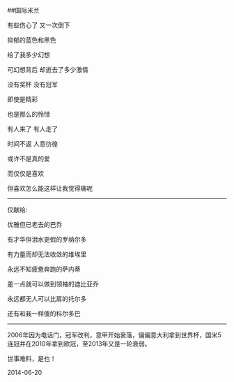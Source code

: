 ##国际米兰

有些伤心了    又一次倒下 
 
抑郁的蓝色和黑色

给了我多少幻想

可幻想背后   却逝去了多少激情

没有奖杯  没有冠军   

即使是精彩

也是那么的怜惜

有人来了  有人走了

时间不返  人意彷徨

或许不是真的爱

而仅仅是喜欢

但喜欢怎么能这样让我觉得痛呢

---

仅献给:

优雅但已老去的巴乔

有才华但泪水更假的罗纳尔多  

有力量而却无法收敛的维埃里  

永远不知疲惫奔跑的萨内蒂 

差一点就可以做到领袖的迪比亚乔

永远都无人可以比肩的托尔多

还有和我一样傻的科尔多巴

---
2006年因为电话门，冠军改判，意甲开始衰落，偏偏意大利拿到世界杯，国米5连冠并在2010年拿到欧冠，至2013年又是一轮衰弱。

世事难料，是也！

2014-06-20